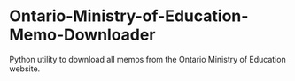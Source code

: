 # Ontario-Ministry-of-Education-Memo-Downloader
Python utility to download all memos from the Ontario Ministry of Education website.
